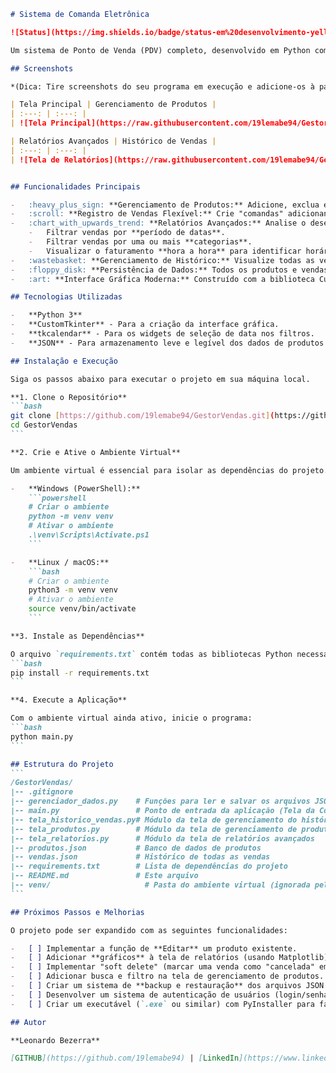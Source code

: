 ````markdown
# Sistema de Comanda Eletrônica

![Status](https://img.shields.io/badge/status-em%20desenvolvimento-yellow)

Um sistema de Ponto de Venda (PDV) completo, desenvolvido em Python com uma interface gráfica moderna e intuitiva inspirada em comandas de restaurante. O projeto conta com gerenciamento de produtos por categoria, relatórios avançados com filtros dinâmicos e gerenciamento do histórico de vendas.

## Screenshots

*(Dica: Tire screenshots do seu programa em execução e adicione-os à pasta do seu projeto. Depois, você pode atualizar os links abaixo para que eles apareçam aqui!)*

| Tela Principal | Gerenciamento de Produtos |
| :---: | :---: |
| ![Tela Principal](https://raw.githubusercontent.com/19lemabe94/GestorVendas/main/screenshots/tela_principal.png "Tela Principal da Comanda") | ![Tela de Gerenciamento](https://raw.githubusercontent.com/19lemabe94/GestorVendas/main/screenshots/gerenciamento_produtos.png "Tela de Gerenciamento de Produtos") |

| Relatórios Avançados | Histórico de Vendas |
| :---: | :---: |
| ![Tela de Relatórios](https://raw.githubusercontent.com/19lemabe94/GestorVendas/main/screenshots/relatorios.png "Tela de Relatórios com Filtros") | ![Tela de Histórico](https://raw.githubusercontent.com/19lemabe94/GestorVendas/main/screenshots/historico_vendas.png "Tela de Histórico de Vendas") |


## Funcionalidades Principais

-   :heavy_plus_sign: **Gerenciamento de Produtos:** Adicione, exclua e categorize produtos (Lanches, Bebidas, etc.) em uma interface dedicada.
-   :scroll: **Registro de Vendas Flexível:** Crie "comandas" adicionando múltiplos produtos e cancele/limpe o pedido a qualquer momento com um único botão.
-   :chart_with_upwards_trend: **Relatórios Avançados:** Analise o desempenho das vendas com uma tela de relatórios que permite:
    -   Filtrar vendas por **período de datas**.
    -   Filtrar vendas por uma ou mais **categorias**.
    -   Visualizar o faturamento **hora a hora** para identificar horários de pico.
-   :wastebasket: **Gerenciamento de Histórico:** Visualize todas as vendas já realizadas em uma lista e exclua registros específicos de forma segura, com confirmação.
-   :floppy_disk: **Persistência de Dados:** Todos os produtos e vendas finalizadas são salvos em arquivos JSON, permitindo que os dados persistam entre as execuções do programa.
-   :art: **Interface Gráfica Moderna:** Construído com a biblioteca CustomTkinter, oferecendo um visual agradável e responsivo em tema claro ou escuro.

## Tecnologias Utilizadas

-   **Python 3**
-   **CustomTkinter** - Para a criação da interface gráfica.
-   **tkcalendar** - Para os widgets de seleção de data nos filtros.
-   **JSON** - Para armazenamento leve e legível dos dados de produtos e vendas.

## Instalação e Execução

Siga os passos abaixo para executar o projeto em sua máquina local.

**1. Clone o Repositório**
```bash
git clone [https://github.com/19lemabe94/GestorVendas.git](https://github.com/19lemabe94/GestorVendas.git)
cd GestorVendas
```

**2. Crie e Ative o Ambiente Virtual**

Um ambiente virtual é essencial para isolar as dependências do projeto.

-   **Windows (PowerShell):**
    ```powershell
    # Criar o ambiente
    python -m venv venv
    # Ativar o ambiente
    .\venv\Scripts\Activate.ps1
    ```

-   **Linux / macOS:**
    ```bash
    # Criar o ambiente
    python3 -m venv venv
    # Ativar o ambiente
    source venv/bin/activate
    ```

**3. Instale as Dependências**

O arquivo `requirements.txt` contém todas as bibliotecas Python necessárias.
```bash
pip install -r requirements.txt
```

**4. Execute a Aplicação**

Com o ambiente virtual ainda ativo, inicie o programa:
```bash
python main.py
```

## Estrutura do Projeto
```
/GestorVendas/
|-- .gitignore
|-- gerenciador_dados.py    # Funções para ler e salvar os arquivos JSON
|-- main.py                 # Ponto de entrada da aplicação (Tela da Comanda)
|-- tela_historico_vendas.py# Módulo da tela de gerenciamento do histórico
|-- tela_produtos.py        # Módulo da tela de gerenciamento de produtos
|-- tela_relatorios.py      # Módulo da tela de relatórios avançados
|-- produtos.json           # Banco de dados de produtos
|-- vendas.json             # Histórico de todas as vendas
|-- requirements.txt        # Lista de dependências do projeto
|-- README.md               # Este arquivo
|-- venv/                     # Pasta do ambiente virtual (ignorada pelo Git)
```

## Próximos Passos e Melhorias

O projeto pode ser expandido com as seguintes funcionalidades:

-   [ ] Implementar a função de **Editar** um produto existente.
-   [ ] Adicionar **gráficos** à tela de relatórios (usando Matplotlib).
-   [ ] Implementar "soft delete" (marcar uma venda como "cancelada" em vez de excluir).
-   [ ] Adicionar busca e filtro na tela de gerenciamento de produtos.
-   [ ] Criar um sistema de **backup e restauração** dos arquivos JSON.
-   [ ] Desenvolver um sistema de autenticação de usuários (login/senha).
-   [ ] Criar um executável (`.exe` ou similar) com PyInstaller para facilitar a distribuição.

## Autor

**Leonardo Bezerra**

[GITHUB](https://github.com/19lemabe94) | [LinkedIn](https://www.linkedin.com/in/leonardo-bezerra-98b05a307/)
````